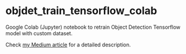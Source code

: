 # objdet_train_tensorflow_colab
Google Colab (Jupyter) notebook to retrain Object Detection Tensorflow model with custom dataset.

Check [my Medium article](https://hackernoon.com/object-detection-in-google-colab-with-custom-dataset-5a7bb2b0e97e) for a detailed description.

